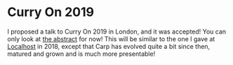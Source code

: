 # Curry On 2019

I proposed a talk to Curry On 2019 in London, and it was accepted! You can only
look at [the abstract](./abstract.md) for now! This will be similar to the
one I gave at [Localhost](/localhost-oct-2018) in 2018, except that Carp has
evolved quite a bit since then, matured and grown and is much more presentable!
